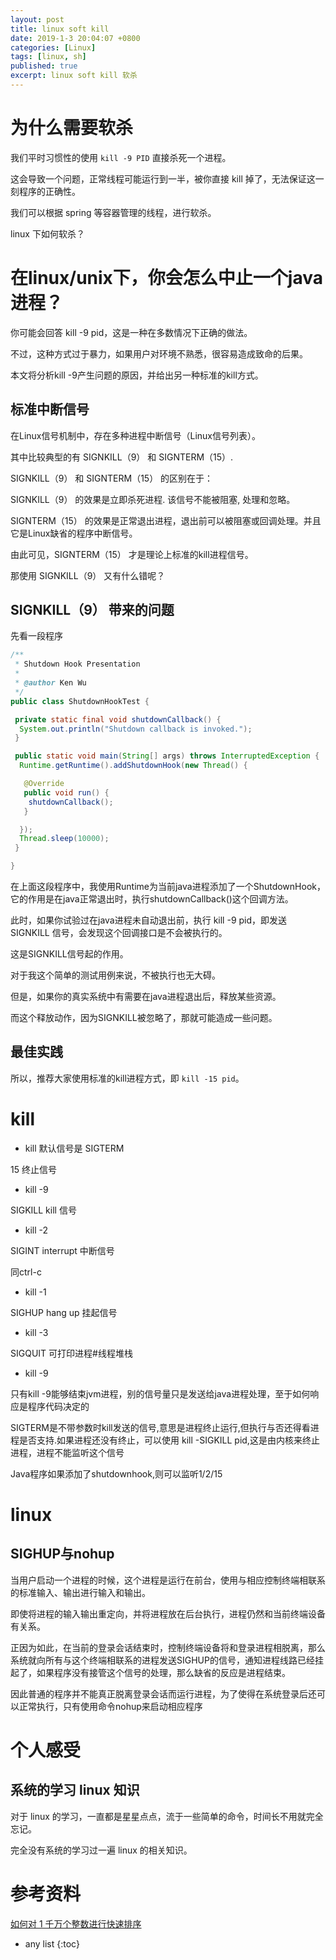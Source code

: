 ```yaml
---
layout: post
title: linux soft kill 
date: 2019-1-3 20:04:07 +0800
categories: [Linux]
tags: [linux, sh]
published: true
excerpt: linux soft kill 软杀
---
```


# 为什么需要软杀

我们平时习惯性的使用 `kill -9 PID` 直接杀死一个进程。

这会导致一个问题，正常线程可能运行到一半，被你直接 kill 掉了，无法保证这一刻程序的正确性。

我们可以根据 spring 等容器管理的线程，进行软杀。

linux 下如何软杀？

# 在linux/unix下，你会怎么中止一个java进程？

你可能会回答 kill -9 pid，这是一种在多数情况下正确的做法。

不过，这种方式过于暴力，如果用户对环境不熟悉，很容易造成致命的后果。

本文将分析kill -9产生问题的原因，并给出另一种标准的kill方式。

## 标准中断信号

在Linux信号机制中，存在多种进程中断信号（Linux信号列表）。

其中比较典型的有 SIGNKILL（9） 和 SIGNTERM（15）.

SIGNKILL（9） 和 SIGNTERM（15） 的区别在于：

SIGNKILL（9） 的效果是立即杀死进程. 该信号不能被阻塞, 处理和忽略。

SIGNTERM（15） 的效果是正常退出进程，退出前可以被阻塞或回调处理。并且它是Linux缺省的程序中断信号。

由此可见，SIGNTERM（15） 才是理论上标准的kill进程信号。

那使用 SIGNKILL（9） 又有什么错呢？

## SIGNKILL（9） 带来的问题

先看一段程序

```java
/**
 * Shutdown Hook Presentation
 *
 * @author Ken Wu
 */
public class ShutdownHookTest {

 private static final void shutdownCallback() {
  System.out.println("Shutdown callback is invoked.");
 }

 public static void main(String[] args) throws InterruptedException {
  Runtime.getRuntime().addShutdownHook(new Thread() {

   @Override
   public void run() {
    shutdownCallback();
   }

  });
  Thread.sleep(10000);
 }

}
```

在上面这段程序中，我使用Runtime为当前java进程添加了一个ShutdownHook，它的作用是在java正常退出时，执行shutdownCallback()这个回调方法。

此时，如果你试验过在java进程未自动退出前，执行 kill -9 pid，即发送 SIGNKILL 信号，会发现这个回调接口是不会被执行的。

这是SIGNKILL信号起的作用。

对于我这个简单的测试用例来说，不被执行也无大碍。

但是，如果你的真实系统中有需要在java进程退出后，释放某些资源。

而这个释放动作，因为SIGNKILL被忽略了，那就可能造成一些问题。

## 最佳实践

所以，推荐大家使用标准的kill进程方式，即 `kill -15 pid`。

# kill

- kill 默认信号是 SIGTERM

15 终止信号

- kill -9

SIGKILL kill 信号

- kill -2

SIGINT interrupt 中断信号

同ctrl-c

- kill -1

SIGHUP hang up 挂起信号

- kill -3

SIGQUIT 可打印进程#线程堆栈

- kill -9

只有kill -9能够结束jvm进程，别的信号量只是发送给java进程处理，至于如何响应是程序代码决定的

SIGTERM是不带参数时kill发送的信号,意思是进程终止运行,但执行与否还得看进程是否支持.如果进程还没有终止，可以使用 kill -SIGKILL pid,这是由内核来终止进程，进程不能监听这个信号

Java程序如果添加了shutdownhook,则可以监听1/2/15

# linux

## SIGHUP与nohup

当用户启动一个进程的时候，这个进程是运行在前台，使用与相应控制终端相联系的标准输入、输出进行输入和输出。

即使将进程的输入输出重定向，并将进程放在后台执行，进程仍然和当前终端设备有关系。

正因为如此，在当前的登录会话结束时，控制终端设备将和登录进程相脱离，那么系统就向所有与这个终端相联系的进程发送SIGHUP的信号，通知进程线路已经挂起了，如果程序没有接管这个信号的处理，那么缺省的反应是进程结束。

因此普通的程序并不能真正脱离登录会话而运行进程，为了使得在系统登录后还可以正常执行，只有使用命令nohup来启动相应程序

# 个人感受

## 系统的学习 linux 知识

对于 linux 的学习，一直都是星星点点，流于一些简单的命令，时间长不用就完全忘记。

完全没有系统的学习过一遍 linux 的相关知识。

# 参考资料

[如何对 1 千万个整数进行快速排序](https://mp.weixin.qq.com/s/OM3DmT33BVkR2Gy2-1jkag)

* any list
{:toc}